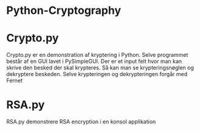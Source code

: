 # Python-Cryptography

# Crypto.py
Crypto.py er en demonstration af kryptering i Python. 
Selve programmet består af en GUI lavet i PySimpleGUI. Der er et input felt hvor man kan skrive den besked der skal krypteres. Så kan man se krypteringsnøglen og dekryptere beskeden. Selve krypteringen og dekrypteringen forgår med Fernet

# RSA.py
RSA.py demonstrere RSA encryption i en konsol applikation
